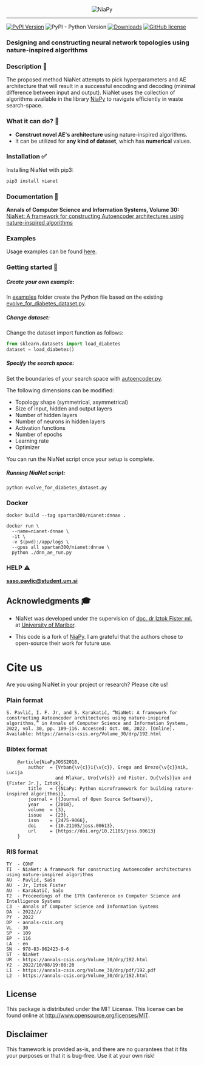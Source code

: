 <p align="center"><img src=".github/NiaNetLogo.png" alt="NiaPy" title="NiaNet"/></p>

---
[![PyPI Version](https://img.shields.io/badge/pypi-v1.0.0-blue)](https://pypi.org/project/nianet/)
![PyPI - Python Version](https://img.shields.io/badge/python-3.8-blue)
[![Downloads](https://static.pepy.tech/badge/nianet)](https://pepy.tech/project/nianet)
[![GitHub license](https://img.shields.io/badge/license-MIT-green)](https://github.com/SasoPavlic/NiaNet/blob/main/LICENSE)
### Designing and constructing neural network topologies using nature-inspired algorithms

### Description 📝

The proposed method NiaNet attempts to pick hyperparameters and AE architecture that will result in a successful encoding and decoding (minimal difference between input and output). NiaNet uses the collection of algorithms available in the library [NiaPy](https://github.com/NiaOrg/NiaPy) to navigate efficiently in waste search-space.

### What it can do? 👀

* **Construct novel AE's architecture** using nature-inspired algorithms.
* It can be utilized for **any kind of dataset**, which has **numerical** values.

### Installation ✅

Installing NiaNet with pip3: 
```sh
pip3 install nianet
```

### Documentation 📘

**Annals of Computer Science and Information Systems, Volume 30:**
[NiaNet: A framework for constructing Autoencoder architectures using nature-inspired algorithms](https://www.sasopavlic.com/publication/nianet-a-framework-for-constructing-autoencoder-architectures-using-nat-ure-inspired-algorithms/)

### Examples

Usage examples can be found [here](examples).

### Getting started 🔨

##### Create your own example:
In [examples](examples) folder create the Python file based on the existing [evolve_for_diabetes_dataset.py](examples/evolve_for_diabetes_dataset.py).

##### Change dataset:
Change the dataset import function as follows:
```python
from sklearn.datasets import load_diabetes
dataset = load_diabetes()
```

##### Specify the search space:

Set the boundaries of your search space with [autoencoder.py](nianet/autoencoder.py).

The following dimensions can be modified:
* Topology shape (symmetrical, asymmetrical)
* Size of input, hidden and output layers
* Number of hidden layers
* Number of neurons in hidden layers
* Activation functions
* Number of epochs
* Learning rate
* Optimizer

You can run the NiaNet script once your setup is complete.
##### Running NiaNet script:

`python evolve_for_diabetes_dataset.py`

### Docker

```docker build --tag spartan300/nianet:dnnae . ```

```
docker run \
  --name=nianet-dnnae \
  -it \
  -v $(pwd):/app/logs \
  --gpus all spartan300/nianet:dnnae \
  python ./dnn_ae_run.py
```

### HELP ⚠️

**saso.pavlic@student.um.si**

## Acknowledgments 🎓

* NiaNet was developed under the supervision
  of [doc. dr Iztok Fister ml.](http://www.iztok-jr-fister.eu/)
  at [University of Maribor](https://www.um.si/en/home-page/).

* This code is a fork of [NiaPy](https://github.com/NiaOrg/NiaPy). I am grateful that the authors chose to
  open-source their work for future use.

# Cite us
Are you using NiaNet in your project or research? Please cite us!
### Plain format
```
S. Pavlič, I. F. Jr, and S. Karakatič, “NiaNet: A framework for constructing Autoencoder architectures using nature-inspired algorithms,” in Annals of Computer Science and Information Systems, 2022, vol. 30, pp. 109–116. Accessed: Oct. 08, 2022. [Online]. Available: https://annals-csis.org/Volume_30/drp/192.html
```
### Bibtex format
```
    @article{NiaPyJOSS2018,
        author  = {Vrban{\v{c}}i{\v{c}}, Grega and Brezo{\v{c}}nik, Lucija
                  and Mlakar, Uro{\v{s}} and Fister, Du{\v{s}}an and {Fister Jr.}, Iztok},
        title   = {{NiaPy: Python microframework for building nature-inspired algorithms}},
        journal = {{Journal of Open Source Software}},
        year    = {2018},
        volume  = {3},
        issue   = {23},
        issn    = {2475-9066},
        doi     = {10.21105/joss.00613},
        url     = {https://doi.org/10.21105/joss.00613}
    }
```
### RIS format
```
TY  - CONF
TI  - NiaNet: A framework for constructing Autoencoder architectures using nature-inspired algorithms
AU  - Pavlič, Sašo
AU  - Jr, Iztok Fister
AU  - Karakatič, Sašo
T2  - Proceedings of the 17th Conference on Computer Science and Intelligence Systems
C3  - Annals of Computer Science and Information Systems
DA  - 2022///
PY  - 2022
DP  - annals-csis.org
VL  - 30
SP  - 109
EP  - 116
LA  - en
SN  - 978-83-962423-9-6
ST  - NiaNet
UR  - https://annals-csis.org/Volume_30/drp/192.html
Y2  - 2022/10/08/19:08:20
L1  - https://annals-csis.org/Volume_30/drp/pdf/192.pdf
L2  - https://annals-csis.org/Volume_30/drp/192.html
```



## License

This package is distributed under the MIT License. This license can be found online at <http://www.opensource.org/licenses/MIT>.

## Disclaimer

This framework is provided as-is, and there are no guarantees that it fits your purposes or that it is bug-free. Use it at your own risk!
